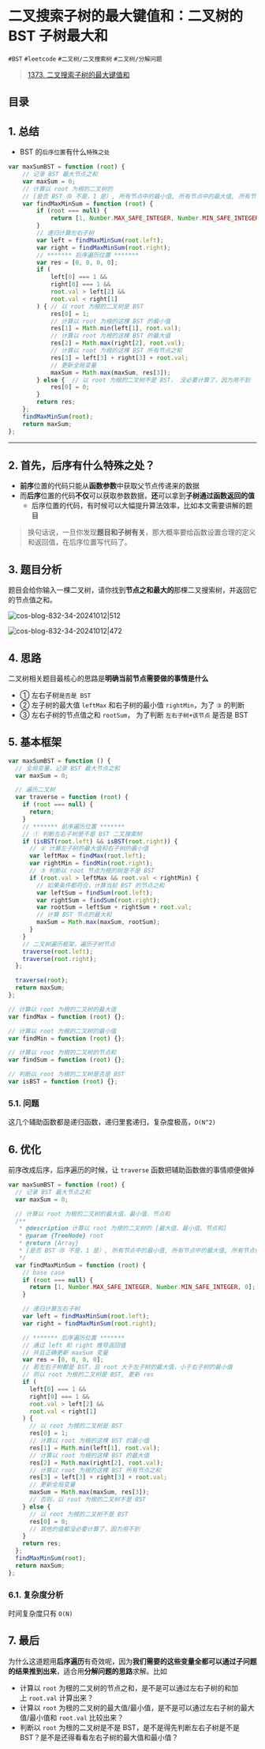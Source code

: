 
# 二叉搜索子树的最大键值和：二叉树的 BST 子树最大和


`#BST` `#leetcode` `#二叉树/二叉搜索树` `#二叉树/分解问题` 

>  [1373. 二叉搜索子树的最大键值和](https://leetcode.cn/problems/maximum-sum-bst-in-binary-tree/)


## 目录
<!-- toc -->
 ## 1. 总结 

- BST 的`后序位置`有什么`特殊之处`


```javascript
var maxSumBST = function (root) {
    // 记录 BST 最大节点之和
    var maxSum = 0;
    // 计算以 root 为根的二叉树的
    // [是否 BST（0 不是，1 是）, 所有节点中的最小值, 所有节点中的最大值, 所有节点值之和]
    var findMaxMinSum = function (root) {
        if (root === null) {
            return [1, Number.MAX_SAFE_INTEGER, Number.MIN_SAFE_INTEGER, 0];
        }
        // 递归计算左右子树
        var left = findMaxMinSum(root.left);
        var right = findMaxMinSum(root.right);
        // ******* 后序遍历位置 *******
        var res = [0, 0, 0, 0];
        if (
            left[0] === 1 &&
            right[0] === 1 &&
            root.val > left[2] &&
            root.val < right[1]
        ) { // 以 root 为根的二叉树是 BST
            res[0] = 1;
            // 计算以 root 为根的这棵 BST 的最小值
            res[1] = Math.min(left[1], root.val);
            // 计算以 root 为根的这棵 BST 的最大值
            res[2] = Math.max(right[2], root.val);
            // 计算以 root 为根的这棵 BST 所有节点之和
            res[3] = left[3] + right[3] + root.val;
            // 更新全局变量
            maxSum = Math.max(maxSum, res[3]);
        } else {  // 以 root 为根的二叉树不是 BST， 没必要计算了，因为用不到
            res[0] = 0;
        }
        return res;
    };
    findMaxMinSum(root);
    return maxSum;
};
```

---

## 2. 首先，后序有什么特殊之处？

- **前序**位置的代码只能从**函数参数**中获取父节点传递来的数据
- 而**后序**位置的代码**不仅**可以获取参数数据，**还**可以拿到**子树通过函数返回的值**
	- 后序位置的代码，有时候可以大幅提升算法效率，比如本文需要讲解的题目

> 换句话说，一旦你发现**题目和子树有关**，那大概率要给函数设置合理的定义和返回值，在后序位置写代码了。

## 3. 题目分析

题目会给你输入一棵二叉树，请你找到**节点之和最大的**那棵二叉搜索树，并返回它的节点值之和。

![cos-blog-832-34-20241012|512](https://blog-1310531898.cos.ap-beijing.myqcloud.com/832-34-20241012/Pasted%20image%2020240910082418.png)

![cos-blog-832-34-20241012|472](https://blog-1310531898.cos.ap-beijing.myqcloud.com/832-34-20241012/Pasted%20image%2020240910082555.png)

## 4. 思路

二叉树相关题目最核心的思路是**明确当前节点需要做的事情是什么**
- ① 左右子树`是否是 BST`
- ② 左子树的最大值 `leftMax` 和右子树的最小值 `rightMin`，为了 `③` 的判断
- ③ 左右子树的节点值之和 `rootSum`， 为了判断 `左右子树+该节点` 是否是 BST

## 5. 基本框架

```javascript
var maxSumBST = function () {
  // 全局变量，记录 BST 最大节点之和
  var maxSum = 0;

  // 遍历二叉树
  var traverse = function (root) {
    if (root === null) {
      return;
    }
    // ******* 前序遍历位置 *******
    // ① 判断左右子树是不是 BST 二叉搜索树
    if (isBST(root.left) && isBST(root.right)) {
      // ② 计算左子树的最大值和右子树的最小值
      var leftMax = findMax(root.left);
      var rightMin = findMin(root.right);
      // ③ 判断以 root 节点为根的树是不是 BST
      if (root.val > leftMax && root.val < rightMin) {
        // 如果条件都符合，计算当前 BST 的节点之和
        var leftSum = findSum(root.left);
        var rightSum = findSum(root.right);
        var rootSum = leftSum + rightSum + root.val;
        // 计算 BST 节点的最大和
        maxSum = Math.max(maxSum, rootSum);
      }
    }
    // 二叉树遍历框架，遍历子树节点
    traverse(root.left);
    traverse(root.right);
  };

  traverse(root);
  return maxSum;
};

// 计算以 root 为根的二叉树的最大值
var findMax = function (root) {};

// 计算以 root 为根的二叉树的最小值
var findMin = function (root) {};

// 计算以 root 为根的二叉树的节点和
var findSum = function (root) {};

// 判断以 root 为根的二叉树是否是 BST
var isBST = function (root) {};

```

### 5.1. 问题

这几个辅助函数都是递归函数，递归里套递归，复杂度极高，`O(N^2)`

## 6. 优化

前序改成后序，后序遍历的时候，让 `traverse` 函数把辅助函数做的事情顺便做掉

```javascript
var maxSumBST = function (root) {
  // 记录 BST 最大节点之和
  var maxSum = 0;

  // 计算以 root 为根的二叉树的最大值、最小值、节点和
  /**
   * @description 计算以 root 为根的二叉树的 [最大值、最小值、节点和]
   * @param {TreeNode} root
   * @return {Array} 
   * [是否 BST（0 不是，1 是）, 所有节点中的最小值, 所有节点中的最大值, 所有节点值之和]
   */
  var findMaxMinSum = function (root) {
    // base case
    if (root === null) {
      return [1, Number.MAX_SAFE_INTEGER, Number.MIN_SAFE_INTEGER, 0];
    }

    // 递归计算左右子树
    var left = findMaxMinSum(root.left);
    var right = findMaxMinSum(root.right);

    // ******* 后序遍历位置 *******
    // 通过 left 和 right 推导返回值
    // 并且正确更新 maxSum 变量
    var res = [0, 0, 0, 0];
    // 若左右子树都是 BST，且 root 大于左子树的最大值，小于右子树的最小值
    // 则以 root 为根的二叉树是 BST, 更新 res
    if (
      left[0] === 1 &&
      right[0] === 1 &&
      root.val > left[2] &&
      root.val < right[1]
    ) {
      // 以 root 为根的二叉树是 BST
      res[0] = 1;
      // 计算以 root 为根的这棵 BST 的最小值
      res[1] = Math.min(left[1], root.val);
      // 计算以 root 为根的这棵 BST 的最大值
      res[2] = Math.max(right[2], root.val);
      // 计算以 root 为根的这棵 BST 所有节点之和
      res[3] = left[3] + right[3] + root.val;
      // 更新全局变量
      maxSum = Math.max(maxSum, res[3]);
      // 否则，以 root 为根的二叉树不是 BST
    } else {
      // 以 root 为根的二叉树不是 BST
      res[0] = 0;
      // 其他的值都没必要计算了，因为用不到
    }
    return res;
  };
  findMaxMinSum(root);
  return maxSum;
};
```

### 6.1. 复杂度分析

时间复杂度只有 `O(N)`

## 7. 最后

为什么这道题用**后序遍历**有奇效呢，因为**我们需要的这些变量全都可以通过子问题的结果推到出来**，适合用**分解问题的思路**求解。比如
- 计算以 `root` 为根的二叉树的节点之和，是不是可以通过左右子树的和加上 `root.val` 计算出来？
- 计算以 `root` 为根的二叉树的最大值/最小值，是不是可以通过左右子树的最大值/最小值和 `root.val` 比较出来？
- 判断以 `root` 为根的二叉树是不是 BST，是不是得先判断左右子树是不是 BST？是不是还得看看左右子树的最大值和最小值？


